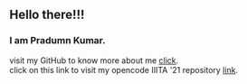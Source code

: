 ## Hello there!!! <br>
### I am Pradumn Kumar. <br>
visit my GitHub to know more about me <a href = "https://github.com/kumarpradumn">click</a>. <br>
click on this link to visit my opencode IIITA '21 repository <a href = "hhttps://github.com/kumarpradumn/GoGit.git">link</a>.
